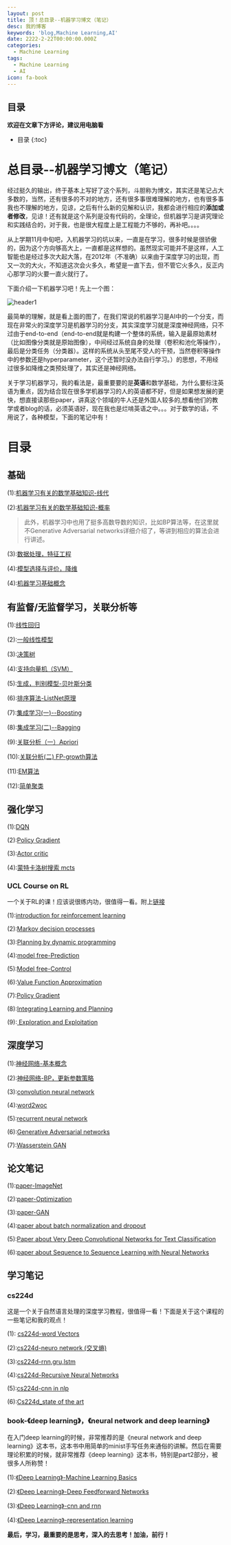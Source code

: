 ```yaml
---
layout: post
title: 顶！总目录--机器学习博文（笔记）
desc: 我的博客
keywords: 'blog,Machine Learning,AI'
date: 2222-2-22T00:00:00.000Z
categories:
  - Machine Learning
tags:
  - Machine Learning
  - AI
icon: fa-book
---
```



## 目录
**欢迎在文章下方评论，建议用电脑看**

* 目录
{:toc}


# 总目录--机器学习博文（笔记）

经过挺久的输出，终于基本上写好了这个系列，斗胆称为博文，其实还是笔记占大多数的，当然，还有很多的不对的地方，还有很多事很难理解的地方，也有很多事我也不理解的地方，见谅，之后有什么新的见解和认识，我都会进行相应的**添加或者修改**，见谅！还有就是这个系列是没有代码的，全理论，但机器学习是讲究理论和实践结合的，对于我，也是很大程度上是工程能力不够的，再补吧。。。。



从上学期11月中旬吧，入机器学习的坑以来，一直是在学习，很多时候是很骄傲的，因为这个方向够高大上，一直都是这样想的。虽然现实可能并不是这样，人工智能也是经过多次大起大落，在2012年（不准确）以来由于深度学习的出现，而又一次的大火，不知道这次会火多久，希望是一直下去，但不管它火多久，反正内心那学习的火要一直火就行了。

下面介绍一下机器学习吧！先上一个图：

<img src="{{ site.img_path }}/Machine Learning/the title.jpg" alt="header1" style="height:auto!important;width:auto%;max-width:1020px;"/>

最简单的理解，就是看上面的图了，在我们常说的机器学习是AI中的一个分支，而现在非常火的深度学习是机器学习的分支，其实深度学习就是深度神经网络，只不过由于end-to-end（end-to-end就是构建一个整体的系统，输入是最原始素材（比如图像分类就是原始图像），中间经过系统自身的处理（卷积和池化等操作），最后是分类任务（分类器）。这样的系统从头至尾不受人的干预，当然卷积等操作中的参数还是hyperparameter，这个还暂时没办法自行学习。）的思想，不用经过很多如降维之类预处理了，其实还是神经网络。

关于学习机器学习，我的看法是，最重要要的是**英语**和数学基础，为什么要标注英语为重点，因为结合现在很多学机器学习的人的英语都不好，但是如果想发展的更快，想直接读那些paper，讲真这个领域的牛人还是外国人较多的,想看他们的教学或者blog的话，必须英语好，现在我也是烂啃英语之中。。。对于数学的话，不用说了，各种模型，下面的笔记中有！

# 目录

## 基础
(1):[机器学习有关的数学基础知识-线代](https://yzhihao.github.io/machine%20learning/2017/02/13/%E6%9C%BA%E5%99%A8%E5%AD%A6%E4%B9%A0%E6%9C%89%E5%85%B3%E7%9A%84%E6%95%B0%E5%AD%A6%E5%9F%BA%E7%A1%80%E7%9F%A5%E8%AF%86-%E7%BA%BF%E4%BB%A3.html)

(2):[机器学习有关的数学基础知识-概率](https://yzhihao.github.io/machine%20learning/2017/02/14/%E6%9C%BA%E5%99%A8%E5%AD%A6%E4%B9%A0%E6%9C%89%E5%85%B3%E7%9A%84%E6%95%B0%E5%AD%A6%E5%9F%BA%E7%A1%80%E7%9F%A5%E8%AF%86-%E6%A6%82%E7%8E%87.html)

>此外，机器学习中也用了挺多高数导数的知识，比如BP算法等，在这里就不Generative Adversarial networks详细介绍了，等讲到相应的算法会进行讲述。

(3):[数据处理，特征工程](https://yzhihao.github.io/machine%20learning/2017/01/18/%E7%89%B9%E5%BE%81%E5%B7%A5%E7%A8%8B-%E6%A8%A1%E5%9E%8B%E8%AF%84%E4%BB%B7-%E4%B8%80.html)

(4):[模型选择与评价，降维](https://yzhihao.github.io/machine%20learning/2017/02/11/%E7%89%B9%E5%BE%81%E5%B7%A5%E7%A8%8B-%E6%A8%A1%E5%9E%8B%E8%AF%84%E4%BB%B7-%E4%BA%8C.html)

(4):[机器学习基础概念](https://yzhihao.github.io/machine%20learning/2017/01/19/%E6%9C%BA%E5%99%A8%E5%AD%A6%E4%B9%A0%E5%9F%BA%E7%A1%80%E6%A6%82%E5%BF%B5.html)

## 有监督/无监督学习，关联分析等

(1):[线性回归](https://yzhihao.github.io/machine%20learning/2017/02/16/%E5%9B%9E%E5%BD%92-%E7%AE%80%E5%8D%95%E5%88%86%E7%B1%BB.html)

(2):[一般线性模型](https://yzhihao.github.io/machine%20learning/2017/02/17/%E4%B8%80%E8%88%AC%E7%BA%BF%E6%80%A7%E6%A8%A1%E5%9E%8B.html)

(3):[决策树](https://yzhihao.github.io/machine%20learning/2017/02/18/%E5%86%B3%E7%AD%96%E6%A0%91.html)

(4):[支持向量机（SVM）](https://yzhihao.github.io/machine%20learning/2017/03/25/%E6%94%AF%E6%8C%81%E5%90%91%E9%87%8F%E6%9C%BA.html)

(5):[生成，判别模型-贝叶斯分类](https://yzhihao.github.io/machine%20learning/2017/03/12/%E7%94%9F%E6%88%90-%E5%88%A4%E5%88%AB%E6%A8%A1%E5%9E%8B-%E8%B4%9D%E5%8F%B6%E6%96%AF%E5%88%86%E7%B1%BB.html)

(6):[排序算法-ListNet原理](https://yzhihao.github.io/machine%20learning/2017/02/22/ListNet%E5%8E%9F%E7%90%86.html)

(7):[集成学习(一)--Boosting](https://yzhihao.github.io/machine%20learning/2017/02/11/%E9%9B%86%E6%88%90%E5%AD%A6%E4%B9%A0_Boosting.html)

(8):[集成学习(二)--Bagging](https://yzhihao.github.io/machine%20learning/2017/02/11/%E9%9B%86%E6%88%90%E5%AD%A6%E4%B9%A0_Bagging.html)

(9):[关联分析（一）Apriori](https://yzhihao.github.io/machine%20learning/2017/02/23/%E5%85%B3%E8%81%94%E5%88%86%E6%9E%90apriori.html)

(10):[关联分析(二) FP-growth算法](https://yzhihao.github.io/machine%20learning/2017/02/24/%E5%85%B3%E8%81%94%E5%88%86%E6%9E%90-FP-growth%E7%AE%97%E6%B3%95.html)

(11):[EM算法](https://yzhihao.github.io/machine%20learning/2017/02/21/EM%E7%AE%97%E6%B3%95.html)

(12):[简单聚类](https://yzhihao.github.io/machine%20learning/2017/02/25/%E7%AE%80%E5%8D%95%E8%81%9A%E7%B1%BB.html)

## 强化学习

(1):[DQN](https://yzhihao.github.io/machine%20learning/2017/04/26/DQN.html)

(2):[Policy Gradient](https://yzhihao.github.io/machine%20learning/2017/04/26/Policy-Gradient.html)

(3):[Actor critic](https://yzhihao.github.io/2017/04/27/Actor-Critic.html)

(4):[蒙特卡洛树搜索 mcts](https://yzhihao.github.io/2017/04/28/%E8%92%99%E7%89%B9%E5%8D%A1%E6%B4%9B%E6%A0%91%E6%90%9C%E7%B4%A2-MCTS.html)


### UCL Course on RL

一个关于RL的课！应该说很练内功，很值得一看。附上[链接](http://www0.cs.ucl.ac.uk/staff/d.silver/web/Home.html)

(1):[introduction for reinforcement learning ](https://yzhihao.github.io/machine%20learning/2017/04/02/reinforcement-learning.html)

(2):[Markov decision processes](https://yzhihao.github.io/machine%20learning/2017/04/02/Markov-decision-processes.html)

(3):[Planning by dynamic programming](https://yzhihao.github.io/2017/04/13/Planning-by-Dynamic-Programming.html)

(4):[model free-Prediction](https://yzhihao.github.io/machine%20learning/2017/04/15/Monte-Carlo-Reinforcement-Learning.html)

(5):[Model free-Control](https://yzhihao.github.io/2017/04/15/model-free-Control.html)

(6):[Value Function Approximation](https://yzhihao.github.io/machine%20learning/2017/04/15/Value-Function-Approximation.html)

(7):[Policy Gradient](https://yzhihao.github.io/machine%20learning/2017/04/21/Policy-Gradient.html)

(8):[Integrating Learning and Planning](https://yzhihao.github.io/machine%20learning/2017/04/22/Integrating-Learning-and-Planning.html)

(9):[ Exploration and Exploitation](https://yzhihao.github.io/machine%20learning/2017/04/25/Exploration-and-Exploitation.html)

## 深度学习

(1):[神经网络-基本概念](https://yzhihao.github.io/2017/03/13/%E7%A5%9E%E7%BB%8F%E7%BD%91%E7%BB%9C-%E5%9F%BA%E6%9C%AC%E6%A6%82%E5%BF%B5.html)

(2):[神经网络-BP，更新参数策略](https://yzhihao.github.io/machine%20learning/2017/03/12/%E7%A5%9E%E7%BB%8F%E7%BD%91%E7%BB%9C-BP%E5%92%8C%E5%AF%BB%E6%89%BE%E6%9C%80%E4%BC%98%E5%8C%96.html)

(3):[convolution neural network](https://yzhihao.github.io/machine%20learning/2017/03/18/%E5%8D%B7%E7%A7%AF%E7%A5%9E%E7%BB%8F%E7%BD%91%E7%BB%9C.html)

(4):[word2woc](https://yzhihao.github.io/machine%20learning/2017/03/12/Word2Vec.html)

(5):[recurrent neural network](https://yzhihao.github.io/machine%20learning/2017/03/12/%E5%BE%AA%E7%8E%AF%E7%A5%9E%E7%BB%8F%E7%BD%91%E7%BB%9C.html)

(6):[Generative Adversarial networks](https://yzhihao.github.io/machine%20learning/2017/03/14/%E7%94%9F%E6%88%90%E5%AF%B9%E6%8A%97%E7%BD%91%E7%BB%9C.html)

(7):[Wasserstein GAN](https://yzhihao.github.io/machine%20learning/2017/04/20/Wasserstein-GAN.html)


## 论文笔记

(1):[paper-ImageNet](https://yzhihao.github.io/machine%20learning/2017/02/24/paper-ImageNet.html)

(2):[paper-Optimization](https://yzhihao.github.io/machine%20learning/2017/03/11/paper-Optimization.html)

(3):[paper-GAN](https://yzhihao.github.io/machine%20learning/2017/02/24/paper-GAN.html)

(4):[paper about batch normalization and dropout](https://yzhihao.github.io/machine%20learning/2017/03/29/Batch-Normalization-and-dropout.html)

(5):[Paper about Very Deep Convolutional Networks for Text Classification](https://yzhihao.github.io/machine%20learning/2017/03/31/paper-about-Very-Deep-Convolutional-Networks.html)

(6):[paper about Sequence to Sequence Learning with Neural Networks](https://yzhihao.github.io/machine%20learning/2017/03/29/Sequence-to-Sequence-Learning.html)


## 学习笔记

### cs224d

这是一个关于自然语言处理的深度学习教程，很值得一看！下面是关于这个课程的一些笔记和我的观点！

(1): [cs224d-word Vectors](https://yzhihao.github.io/machine%20learning/2017/03/15/cs224d.html)

(2):[cs224d-neuro network (交叉熵)](https://yzhihao.github.io/machine%20learning/2017/03/16/cs224d_neuro-network.html)

(3):[cs224d-rnn,gru,lstm](https://yzhihao.github.io/machine%20learning/2017/03/17/cs224d_RNN,GRU,LSTM.html)

(4):[cs224d-Recursive Neural Networks](https://yzhihao.github.io/machine%20learning/2017/03/17/Recursive-Neural-Networks.html)

(5):[cs224d-cnn in nlp](https://yzhihao.github.io/machine%20learning/2017/03/18/cnn-in-nlp.html)

(6):[Cs224d_state of the art](https://yzhihao.github.io/2017/03/19/cs224d_state-of-the-art.html)

### book-《deep learning》，《neural network and deep learning》

在入门deep learning的时候，非常推荐的是《neural network and deep learning》这本书，这本书中用简单的minist手写任务来通俗的讲解。然后在需要理论积累的时候，就非常推荐《deep learning》这本书，特别是part2部分，被很多人所称赞！


(1):[《Deep Learning》-Machine Learning Basics](https://yzhihao.github.io/machine%20learning/2017/03/23/Deep-Learning-Machine-Learning-Basics.html)

(2):[《Deep Learning》-Deep Feedforward Networks](https://yzhihao.github.io/machine%20learning/2017/03/24/Deep-Learning-Deep-Feedforward-Networks.html)

(3):[《Deep Learning》-cnn and rnn](https://yzhihao.github.io/machine%20learning/2017/03/24/Deep-Learning-cnn-and-rnn.html)

(4):[《Deep Learning》-representation learning](https://yzhihao.github.io/machine%20learning/2017/03/26/Representation-Learning.html)



**最后，学习，最重要的是思考，深入的去思考！加油，前行！**

  <!-- 多说评论框 start -->
  <div class="ds-thread" data-thread-key="201702221" data-title="AI_note" data-url=""></div>
<!-- 多说评论框 end -->
<!-- 多说公共JS代码 start (一个网页只需插入一次) -->
<script type="text/javascript">
var duoshuoQuery = {short_name:"yzhhome"};
  (function() {
    var ds = document.createElement('script');
    ds.type = 'text/javascript';ds.async = true;
    ds.src = (document.location.protocol == 'https:' ? 'https:' : 'http:') + '//static.duoshuo.com/embed.js';
    ds.charset = 'UTF-8';
    (document.getElementsByTagName('head')[0] 
     || document.getElementsByTagName('body')[0]).appendChild(ds);
  })();
  </script>
<!-- 多说公共JS代码 end -->



